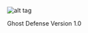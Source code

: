 ![alt tag](https://raw.githubusercontent.com/basic-horse/primary-projects/master/games/ghost-defense/logo.png?raw=true)

Ghost Defense Version 1.0